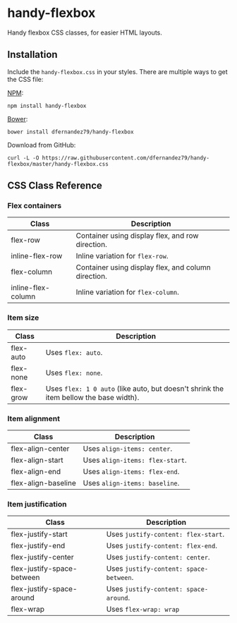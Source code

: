 # handy-flexbox

Handy flexbox CSS classes, for easier HTML layouts.

## Installation

Include the `handy-flexbox.css` in your styles. There are multiple ways to get the CSS file:

[NPM](http://www.npmjs.org/):
```
npm install handy-flexbox
```

[Bower](http://bower.io/):
```
bower install dfernandez79/handy-flexbox
```

Download from GitHub:
```
curl -L -O https://raw.githubusercontent.com/dfernandez79/handy-flexbox/master/handy-flexbox.css
```

## CSS Class Reference

### Flex containers

Class              | Description
------------------ | -----------
flex-row           | Container using display flex, and row direction.
inline-flex-row    | Inline variation for `flex-row`.
flex-column        | Container using display flex, and column direction.
inline-flex-column | Inline variation for `flex-column`.

### Item size

Class       | Description
----------  | -----------
flex-auto   | Uses `flex: auto`.
flex-none   | Uses `flex: none`.
flex-grow   | Uses `flex: 1 0 auto` (like auto, but doesn't shrink the item bellow the base width).

### Item alignment

Class                 | Description
--------------------- | -------------------------------
flex-align-center     | Uses `align-items: center`.
flex-align-start      | Uses `align-items: flex-start`.
flex-align-end        | Uses `align-items: flex-end`.
flex-align-baseline   | Uses `align-items: baseline`.

### Item justification

Class                      | Description
-------------------------- | -------------------------------
flex-justify-start         | Uses `justify-content: flex-start`.
flex-justify-end           | Uses `justify-content: flex-end`.
flex-justify-center        | Uses `justify-content: center`.
flex-justify-space-between | Uses `justify-content: space-between`.
flex-justify-space-around  | Uses `justify-content: space-around`.
flex-wrap                  | Uses `flex-wrap: wrap`
